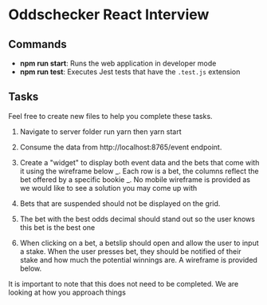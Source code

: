 # Oddschecker React Interview

## Commands

- **npm run start**: Runs the web application in developer mode
- **npm run test**: Executes Jest tests that have the `.test.js` extension

## Tasks

Feel free to create new files to help you complete these tasks.

1. Navigate to server folder run yarn then yarn start

2. Consume the data from http://localhost:8765/event endpoint.

3. Create a "widget" to display both event data and the bets that come with it using the wireframe below
   _. Each row is a bet, the columns reflect the bet offered by a specific bookie
   _. No mobile wireframe is provided as we would like to see a solution you may come up with

4. Bets that are suspended should not be displayed on the grid.

5. The bet with the best odds decimal should stand out so the user knows this bet is the best one

6. When clicking on a bet, a betslip should open and allow the user to input a stake. When the user presses bet, they should be notified of their stake and how much the potential winnings are. A wireframe is provided below.

It is important to note that this does not need to be completed. We are looking at how you approach things
